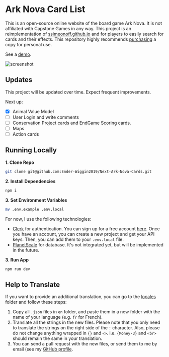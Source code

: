 # Ark Nova Card List

This is an open-source online website of the board game Ark Nova. It is not affiliated with Capstone Games in any way.
This project is an reimplementation of [ssimeonoff.github.io](https://github.com/ssimeonoff/ssimeonoff.github.io) and for players to easily search for cards and their effects. This repository highly recommends [purchasing](https://capstone-games.com/board-games/ark-nova/) a copy for personal use.

See a [demo](https://ark-nova.ender-wiggin.com/).

![screenshot](https://ender-picgo.oss-cn-shenzhen.aliyuncs.com/img/CleanShot%202023-07-12%20at%2018.02.20@2x.jpg)

## Updates

This project will be updated over time.
Expect frequent improvements.

Next up:

- [x] Animal Value Model
- [ ] User Login and write comments
- [ ] Conservation Project cards and EndGame Scoring cards.
- [ ] Maps
- [ ] Action cards

## Running Locally

**1. Clone Repo**

```bash
git clone git@github.com:Ender-Wiggin2019/Next-Ark-Nova-Cards.git
```

**2. Install Dependencies**

```bash
npm i
```

**3. Set Environment Variables**

```bash
mv .env.example .env.local
```

For now, I use the following technologies:

- [Clerk](https://www.clerk.dev/) for authentication. You can sign up for a free account [here](https://www.clerk.dev/). Once you have an account, you can create a new project and get your API keys. Then, you can add them to your `.env.local` file.
- [PlanetScale](https://www.planetscale.com/) for database. It's not integrated yet, but will be implemented in the future.

**3. Run App**

```bash
npm run dev
```

## Help to Translate

If you want to provide an additional translation, you can go to the [locales](https://github.com/Ender-Wiggin2019/Next-Ark-Nova-Cards/tree/main/public/locales) folder and follow these steps:

1. Copy all `.json` files in `en` folder, and paste them in a new folder with the name of your language (e.g. `fr` for French).
2. Translate all the strings in the new files. Please note that you only need to translate the strings on the right side of the `:` character. Also, please do not change anything wrapped in `{}` and `<>`. i.e. `{Money-3}` and `<br>` should remain the same in your translation.
3. You can send a pull request with the new files, or send them to me by email (see my [GitHub profile](https://github.com/Ender-Wiggin2019).
